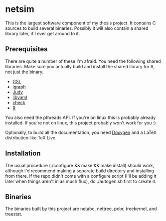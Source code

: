 # netsim

This is the largest software component of my thesis project. It contains C
sources to build several binaries. Possibly it will also contain a shared
library later, if I ever get around to it.

## Prerequisites

There are quite a number of these I'm afraid. You need the following shared
libraries. Make sure you actually build and install the shared library for
R, not just the binary.

* [GSL](http://www.gnu.org/software/gsl/)
* [igraph](http://igraph.org/c/)
* [Judy](http://judy.sourceforge.net/)
* [libyaml](http://pyyaml.org/wiki/LibYAML)
* [check](http://check.sourceforge.net/)
* [R](https://www.r-project.org/)

You also need the pthreads API. If you're on linux this is probably already
installed. If you're not on linux, this project probably won't work for you :)

Optionally, to build all the documentation, you need
[Doxygen](http://www.stack.nl/~dimitri/doxygen/index.html) and a LaTeX
distribution like TeX Live.

## Installation

The usual procedure (./configure && make && make install) should work, although
I'd recommend making a separate build directory and installing from there. If
the repo didn't come with a configure script (I'll be adding it later when
things aren't in as much flux), do ./autogen.sh first to create it.

## Binaries

The binaries built by this project are netabc, nettree, pcbr, treekernel, and
treestat.
